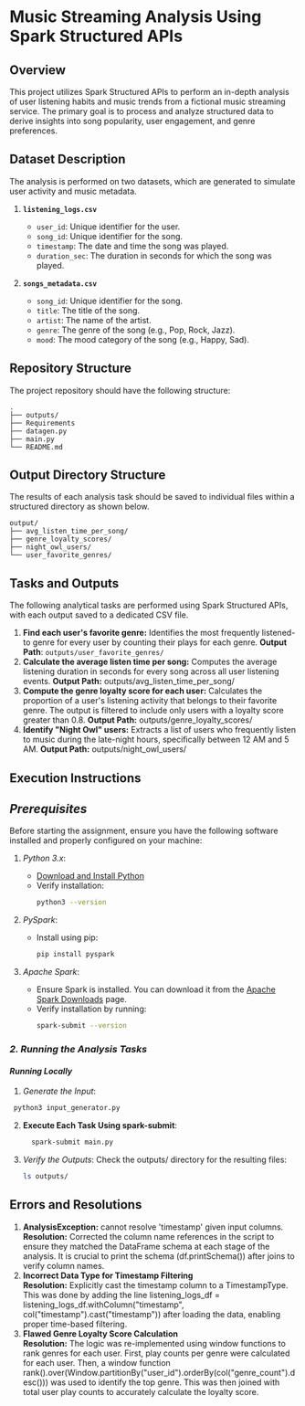 # Music Streaming Analysis Using Spark Structured APIs

## Overview
This project utilizes Spark Structured APIs to perform an in-depth analysis of user listening habits and music trends from a fictional music streaming service. The primary goal is to process and analyze structured data to derive insights into song popularity, user engagement, and genre preferences.

## Dataset Description
The analysis is performed on two datasets, which are generated to simulate user activity and music metadata.

1.  **`listening_logs.csv`**
      * `user_id`: Unique identifier for the user. 
      * `song_id`: Unique identifier for the song.
      * `timestamp`: The date and time the song was played. 
      * `duration_sec`: The duration in seconds for which the song was played. 

2.  **`songs_metadata.csv`**
      * `song_id`: Unique identifier for the song.
      * `title`: The title of the song.
      * `artist`: The name of the artist.
      * `genre`: The genre of the song (e.g., Pop, Rock, Jazz).
      * `mood`: The mood category of the song (e.g., Happy, Sad).

## Repository Structure
The project repository should have the following structure:
```
.
├── outputs/
├── Requirements
├── datagen.py
├── main.py
└── README.md
```

## Output Directory Structure
The results of each analysis task should be saved to individual files within a structured directory as shown below.
```
output/
├── avg_listen_time_per_song/
├── genre_loyalty_scores/
├── night_owl_users/
└── user_favorite_genres/
```

## Tasks and Outputs
The following analytical tasks are performed using Spark Structured APIs, with each output saved to a dedicated CSV file.
1.  **Find each user's favorite genre:** Identifies the most frequently listened-to genre for every user by counting their plays for each genre.
   **Output Path**: `outputs/user_favorite_genres/`
2.  **Calculate the average listen time per song:** Computes the average listening duration in seconds for every song across all user listening events. 
   **Output Path:** outputs/avg_listen_time_per_song/
3.  **Compute the genre loyalty score for each user:** Calculates the proportion of a user's listening activity that belongs to their favorite genre. The output is filtered to include only users with a loyalty score greater than 0.8.
   **Output Path:** outputs/genre_loyalty_scores/
4.  **Identify "Night Owl" users:** Extracts a list of users who frequently listen to music during the late-night hours, specifically between 12 AM and 5 AM. 
   **Output Path:** outputs/night_owl_users/

## Execution Instructions
## *Prerequisites*

Before starting the assignment, ensure you have the following software installed and properly configured on your machine:

1. *Python 3.x*:
   - [Download and Install Python](https://www.python.org/downloads/)
   - Verify installation:
     ```bash
     python3 --version
     ```

2. *PySpark*:
   - Install using pip:
     ```bash
     pip install pyspark
     ```

3. *Apache Spark*:
   - Ensure Spark is installed. You can download it from the [Apache Spark Downloads](https://spark.apache.org/downloads.html) page.
   - Verify installation by running:
     ```bash
     spark-submit --version
     ```

### *2. Running the Analysis Tasks*

####  *Running Locally*

1. *Generate the Input*:
  ```bash
   python3 input_generator.py
   ```

2. **Execute Each Task Using spark-submit**:
   ```bash
     spark-submit main.py
   ```

3. *Verify the Outputs*:
   Check the outputs/ directory for the resulting files:
   ```bash
   ls outputs/
   ```

## Errors and Resolutions

1. **AnalysisException:** cannot resolve 'timestamp' given input columns. <br >
   **Resolution:** Corrected the column name references in the script to ensure they matched the DataFrame schema at each stage of the analysis. It is crucial to print the schema (df.printSchema()) after joins to verify column names.
2. **Incorrect Data Type for Timestamp Filtering** <br >
   **Resolution:** Explicitly cast the timestamp column to a TimestampType. This was done by adding the line listening_logs_df = listening_logs_df.withColumn("timestamp", col("timestamp").cast("timestamp")) after loading the data, enabling proper time-based filtering.
3. **Flawed Genre Loyalty Score Calculation** <br >
   **Resolution:** The logic was re-implemented using window functions to rank genres for each user. First, play counts per genre were calculated for each user. Then, a window function rank().over(Window.partitionBy("user_id").orderBy(col("genre_count").desc())) was used to identify the top genre. This was then joined with total user play counts to accurately calculate the loyalty score.
